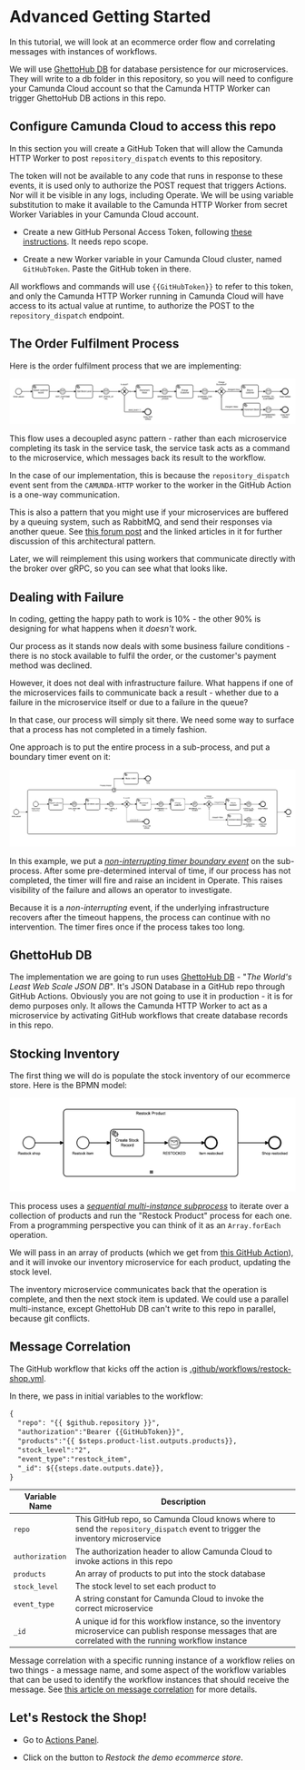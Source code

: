 # Advanced Getting Started

In this tutorial, we will look at an ecommerce order flow and correlating messages with instances of workflows.

We will use [GhettoHub DB](https://github.com/jwulf/ghettohub-db) for database persistence for our microservices. They will write to a db folder in this repository, so you will need to configure your Camunda Cloud account so that the Camunda HTTP Worker can trigger GhettoHub DB actions in this repo.

## Configure Camunda Cloud to access this repo

In this section you will create a GitHub Token that will allow the Camunda HTTP Worker to post `repository_dispatch` events to this repository. 

The token will not be available to any code that runs in response to these events, it is used only to authorize the POST request that triggers Actions. Nor will it be visible in any logs, including Operate. We will be using variable substitution to make it available to the Camunda HTTP Worker from secret Worker Variables in your Camunda Cloud account.

* Create a new GitHub Personal Access Token, following [these instructions](https://help.github.com/en/github/authenticating-to-github/creating-a-personal-access-token-for-the-command-line). It needs repo scope.

* Create a new Worker variable in your Camunda Cloud cluster, named `GitHubToken`. Paste the GitHub token in there.

All workflows and commands will use `{{GitHubToken}}` to refer to this token, and only the Camunda HTTP Worker running in Camunda Cloud will have access to its actual value at runtime, to authorize the POST to the `repository_dispatch` endpoint.

## The Order Fulfilment Process

Here is the order fulfilment process that we are implementing:

[![](img/order-fulfilment-1.png)](img/order-fulfilment-1.png)

This flow uses a decoupled async pattern - rather than each microservice completing its task in the service task, the service task acts as a command to the microservice, which messages back its result to the workflow.

In the case of our implementation, this is because the `repository_dispatch` event sent from the `CAMUNDA-HTTP` worker to the worker in the GitHub Action is a one-way communication.

This is also a pattern that you might use if your microservices are buffered by a queuing system, such as RabbitMQ, and send their responses via another queue. See [this forum post](https://forum.zeebe.io/t/how-do-i-structure-a-system-with-zeebe-and-rabbitmq/1021) and the linked articles in it for further discussion of this architectural pattern.

Later, we will reimplement this using workers that communicate directly with the broker over gRPC, so you can see what that looks like.

## Dealing with Failure

In coding, getting the happy path to work is 10% - the other 90% is designing for what happens when it _doesn't_ work.

Our process as it stands now deals with some business failure conditions - there is no stock available to fulfil the order, or the customer's payment method was declined.

However, it does not deal with infrastructure failure. What happens if one of the microservices fails to communicate back a result - whether due to a failure in the microservice itself or due to a failure in the queue?

In that case, our process will simply sit there. We need some way to surface that a process has not completed in a timely fashion.

One approach is to put the entire process in a sub-process, and put a boundary timer event on it: 

[![](img/order-fulfilment-1a.png)](img/order-fulfilment-1a.png)

In this example, we put a [_non-interrupting timer boundary event_](https://docs.zeebe.io/bpmn-workflows/timer-events/timer-events.html#timer-boundary-events) on the sub-process. After some pre-determined interval of time, if our process has not completed, the timer will fire and raise an incident in Operate. This raises visibility of the failure and allows an operator to investigate.

Because it is a _non-interrupting_ event, if the underlying infrastructure recovers after the timeout happens, the process can continue with no intervention. The timer fires once if the process takes too long. 

## GhettoHub DB

The implementation we are going to run uses [GhettoHub DB](https://github.com/jwulf/ghettohub-db) - "_The World's Least Web Scale JSON DB_". It's JSON Database in a GitHub repo through GitHub Actions. Obviously you are not going to use it in production - it is for demo purposes only. It allows the Camunda HTTP Worker to act as a microservice by activating GitHub workflows that create database records in this repo.

## Stocking Inventory

The first thing we will do is populate the stock inventory of our ecommerce store. Here is the BPMN model:

[![](img/restock-process.png)](img/restock-process.png)

This process uses a [_sequential multi-instance subprocess_](https://docs.zeebe.io/bpmn-workflows/multi-instance/multi-instance.html) to iterate over a collection of products and run the "Restock Product" process for each one. From a programming perspective you can think of it as an `Array.forEach` operation.

We will pass in an array of products (which we get from [this GitHub Action](https://github.com/jwulf/camunda-cloud-demo-data-action/blob/master/src/products.ts)), and it will invoke our inventory microservice for each product, updating the stock level.

The inventory microservice communicates back that the operation is complete, and then the next stock item is updated. We could use a parallel multi-instance, except GhettoHub DB can't write to this repo in parallel, because git conflicts.

## Message Correlation

The GitHub workflow that kicks off the action is [.github/workflows/restock-shop.yml](./.github/workflows/restock-shop.yml).

In there, we pass in initial variables to the workflow:

```
{
  "repo": "{{ $github.repository }}",
  "authorization":"Bearer {{GitHubToken}}", 
  "products":"{{ $steps.product-list.outputs.products}},
  "stock_level":"2",
  "event_type":"restock_item",
  "_id": ${{steps.date.outputs.date}},
}
```

| Variable Name | Description |
| --- | --- |
| `repo` | This GitHub repo, so Camunda Cloud knows where to send the `repository_dispatch` event to trigger the inventory microservice |
| `authorization` | The authorization header to allow Camunda Cloud to invoke actions in this repo |
| `products` | An array of products to put into the stock database |
| `stock_level` | The stock level to set each product to |
| `event_type` | A string constant for Camunda Cloud to invoke the correct microservice |
| `_id` | A unique id for this workflow instance, so the inventory microservice can publish response messages that are correlated with the running workflow instance |

Message correlation with a specific running instance of a workflow relies on two things - a message name, and some aspect of the workflow variables that can be used to identify the workflow instances that should receive the message. See [this article on message correlation](https://zeebe.io/blog/2019/08/zeebe-message-correlation/) for more details.

## Let's Restock the Shop!

* Go to [Actions Panel](https://www.actionspanel.app/).

* Click on the button to _Restock the demo ecommerce store_.
